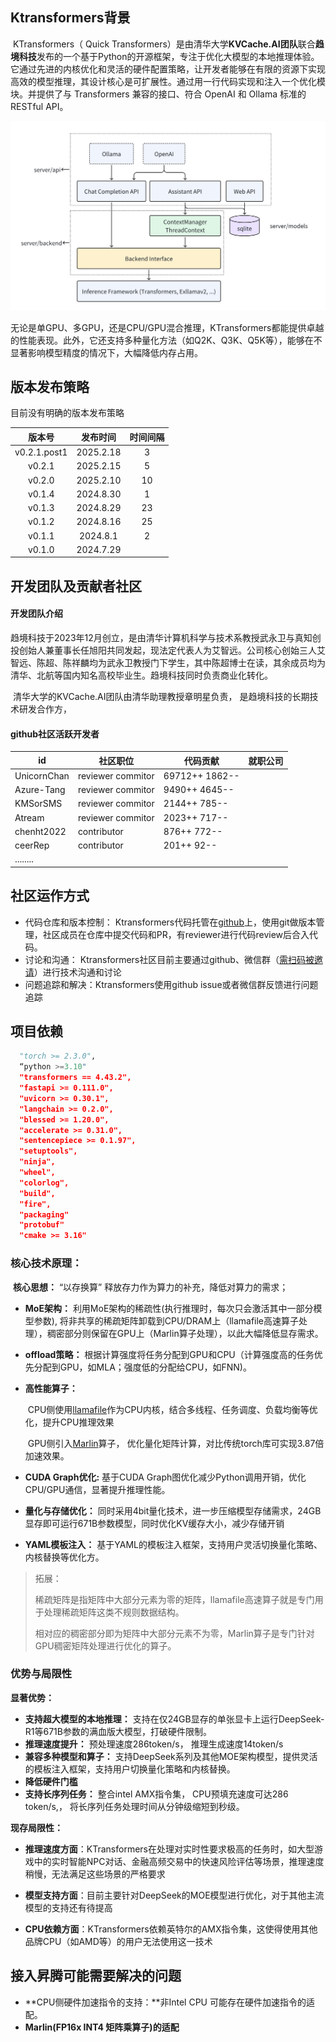 ## Ktransformers背景

​		KTransformers（ Quick Transformers）是由清华大学**KVCache.AI团队**联合**趋境科技**发布的一个基于Python的开源框架，专注于优化大模型的本地推理体验。它通过先进的内核优化和灵活的硬件配置策略，让开发者能够在有限的资源下实现高效的模型推理，其设计核心是可扩展性。通过用一行代码实现和注入一个优化模块。并提供了与 Transformers 兼容的接口、符合 OpenAI 和 Ollama 标准的 RESTful API。

![图片](pics/640.png)

​		无论是单GPU、多GPU，还是CPU/GPU混合推理，KTransformers都能提供卓越的性能表现。此外，它还支持多种量化方法（如Q2K、Q3K、Q5K等），能够在不显著影响模型精度的情况下，大幅降低内存占用。

## 版本发布策略

目前没有明确的版本发布策略

|    版本号    | 发布时间  | 时间间隔 |
| :----------: | :-------: | :------: |
| v0.2.1.post1 | 2025.2.18 |    3     |
|    v0.2.1    | 2025.2.15 |    5     |
|    v0.2.0    | 2025.2.10 |    10    |
|    v0.1.4    | 2024.8.30 |    1     |
|    v0.1.3    | 2024.8.29 |    23    |
|    v0.1.2    | 2024.8.16 |    25    |
|    v0.1.1    | 2024.8.1  |    2     |
|    v0.1.0    | 2024.7.29 |          |



## 开发团队及贡献者社区

#### 开发团队介绍

​		趋境科技于2023年12月创立，是由清华计算机科学与技术系教授武永卫与真知创投创始人兼董事长任旭阳共同发起，现法定代表人为艾智远。公司核心创始三人艾智远、陈超、陈祥麟均为武永卫教授门下学生，其中陈超博士在读，其余成员均为清华、北航等国内知名高校毕业生。趋境科技同时负责商业化转化。

​		清华大学的KVCache.AI团队由清华助理教授章明星负责， 是趋境科技的长期技术研发合作方，

#### github社区活跃开发者

| id          | 社区职位             | 代码贡献             | 就职公司 |
| ----------- | -------------------- | -------------------- | -------- |
| UnicornChan | reviewer    commitor | 69712++      1862--  |          |
| Azure-Tang  | reviewer    commitor | 9490++        4645-- |          |
| KMSorSMS    | reviewer    commitor | 2144++        785--  |          |
| Atream      | reviewer    commitor | 2023++        717--  |          |
| chenht2022  | contributor          | 876++          772-- |          |
| ceerRep     | contributor          | 201++          92--  |          |
| ........    |                      |                      |          |

## 社区运作方式

- 代码仓库和版本控制： Ktransformers代码托管在[github](https://github.com/opencv)上，使用git做版本管理，社区成员在仓库中提交代码和PR，有reviewer进行代码review后合入代码。
- 讨论和沟通： Ktransformers社区目前主要通过github、微信群（[需扫码被邀请](https://github.com/kvcache-ai/ktransformers/blob/main/WeChatGroup.png)）进行技术沟通和讨论
- 问题追踪和解决：Ktransformers使用github issue或者微信群反馈进行问题追踪

## 项目依赖

```python
  "torch >= 2.3.0",
  “python >=3.10"
  "transformers == 4.43.2",
  "fastapi >= 0.111.0",
  "uvicorn >= 0.30.1",
  "langchain >= 0.2.0",
  "blessed >= 1.20.0",
  "accelerate >= 0.31.0",
  "sentencepiece >= 0.1.97",
  "setuptools",
  "ninja",
  "wheel",
  "colorlog",
  "build",
  "fire",
  "packaging"
  "protobuf"
  "cmake >= 3.16"
```

### 核心技术原理：

​	    **核心思想：** “以存换算” 释放存力作为算力的补充，降低对算力的需求；

- **MoE架构：** 利用MoE架构的稀疏性(执行推理时，每次只会激活其中一部分模型参数), 将非共享的稀疏矩阵卸载到CPU/DRAM上（llamafile高速算子处理），稠密部分则保留在GPU上（Marlin算子处理），以此大幅降低显存需求。

- **offload策略：** 根据计算强度将任务分配到GPU和CPU（计算强度高的任务优先分配到GPU，如MLA；强度低的分配给CPU，如FNN)。

- **高性能算子：**

  ​    CPU侧使用[llamafile](https://github.com/Mozilla-Ocho/llamafile)作为CPU内核，结合多线程、任务调度、负载均衡等优化，提升CPU推理效果 

  ​    GPU侧引入[Marlin](https://github.com/IST-DASLab/marlin)算子， 优化量化矩阵计算，对比传统torch库可实现3.87倍加速效果。

- **CUDA Graph优化:**  基于CUDA Graph图优化减少Python调用开销，优化CPU/GPU通信，显著提升推理性能。

- **量化与存储优化：** 同时采用4bit量化技术，进一步压缩模型存储需求，24GB显存即可运行671B参数模型，同时优化KV缓存大小，减少存储开销

- **YAML模板注入：** 基于YAML的模板注入框架，支持用户灵活切换量化策略、内核替换等优化方。

> 拓展： 
>
> 稀疏矩阵是指矩阵中大部分元素为零的矩阵，llamafile高速算子就是专门用于处理稀疏矩阵这类不规则数据结构。
>
> 相对应的稠密部分即为矩阵中大部分元素不为零，Marlin算子是专门针对GPU稠密矩阵处理进行优化的算子。

### 优势与局限性

**显著优势：**

- **支持超大模型的本地推理：** 支持在仅24GB显存的单张显卡上运行DeepSeek-R1等671B参数的满血版大模型，打破硬件限制。
- **推理速度提升：** 预处理速度286token/s， 推理生成速度14token/s
- **兼容多种模型和算子：** 支持DeepSeek系列及其他MOE架构模型，提供灵活的模板注入框架，支持用户切换量化策略和内核替换。
- **降低硬件门槛**
- **支持长序列任务：** 整合intel AMX指令集， CPU预填充速度可达286 token/s,， 将长序列任务处理时间从分钟级缩短到秒级。

**现存局限性：**

- **推理速度方面**：KTransformers在处理对实时性要求极高的任务时，如大型游戏中的实时智能NPC对话、金融高频交易中的快速风险评估等场景，推理速度稍慢，无法满足这些场景的严格要求

- **模型支持方面**：目前主要针对DeepSeek的MOE模型进行优化，对于其他主流模型的支持还有待提高

- **CPU依赖方面**：KTransformers依赖英特尔的AMX指令集，这使得使用其他品牌CPU（如AMD等）的用户无法使用这一技术



## 接入昇腾可能需要解决的问题

- **CPU侧硬件加速指令的支持：**非Intel CPU 可能存在硬件加速指令的适配。
- **Marlin(FP16x INT4 矩阵乘算子)的适配**

